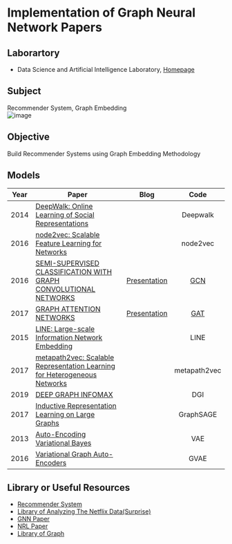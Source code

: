 # Implementation of Graph Neural Network Papers

## Laborartory  
* Data Science and Artificial Intelligence Laboratory, [Homepage](http://dsail.kaist.ac.kr)

## Subject  
Recommender System, Graph Embedding  
![image](https://user-images.githubusercontent.com/68312164/103968901-1abece80-51a8-11eb-9f6b-1fab04c65bbe.png)  

## Objective  
Build Recommender Systems using Graph Embedding Methodology   

## Models

| Year | Paper | Blog | Code |
| :---: | --- | :---: | :---: |
| 2014 | [DeepWalk: Online Learning of Social Representations](https://github.com/SukwonYun/RecSys-Papers/files/5865103/Deepwalk.pdf)| | Deepwalk
| 2016 | [node2vec: Scalable Feature Learning for Networks](https://github.com/SukwonYun/RecSys-Papers/files/5865104/node2vec.pdf)| | node2vec
| 2016 | [SEMI-SUPERVISED CLASSIFICATION WITH GRAPH CONVOLUTIONAL NETWORKS](https://github.com/SukwonYun/RecSys-Papers/files/5865106/GCN.pdf)| [Presentation](https://github.com/SukwonYun/GNN-Papers/files/5890513/GCN_Sukwon.Yun.pdf) | [GCN](https://github.com/SukwonYun/RecSys-Papers/tree/master/GCN)
| 2017 | [GRAPH ATTENTION NETWORKS](https://github.com/SukwonYun/RecSys-Papers/files/5865107/GAT.pdf)| [Presentation](https://github.com/SukwonYun/GNN-Papers/files/5890514/GAT_Sukwon.Yun.pdf) | [GAT](https://github.com/SukwonYun/RecSys-Papers/tree/master/GAT)
| 2015 | [LINE: Large-scale Information Network Embedding](https://github.com/SukwonYun/RecSys-Papers/files/5865108/LINE.pdf)| | LINE
| 2017 | [metapath2vec: Scalable Representation Learning for Heterogeneous Networks](https://github.com/SukwonYun/RecSys-Papers/files/5865109/metapath2vec.pdf)| | metapath2vec
| 2019 | [DEEP GRAPH INFOMAX](https://github.com/SukwonYun/RecSys-Papers/files/5865110/DGI.pdf)| | DGI
| 2017 | [Inductive Representation Learning on Large Graphs](https://github.com/SukwonYun/RecSys-Papers/files/5865113/GraphSAGE.pdf)| | GraphSAGE
| 2013 | [Auto-Encoding Variational Bayes](https://github.com/SukwonYun/RecSys-Papers/files/5865115/VAE.pdf)| | VAE
| 2016 | [Variational Graph Auto-Encoders](https://github.com/SukwonYun/RecSys-Papers/files/5865116/GVAE.pdf)| | GVAE


## Library or Useful Resources  
* [Recommender System](https://github.com/jihoo-kim/awesome-RecSys)  
* [Library of Analyzing The Netflix Data(Surprise)](https://github.com/NicolasHug/Surprise)  
* [GNN Paper](https://github.com/thunlp/GNNPapers)  
* [NRL Paper](https://github.com/thunlp/NRLPapers)  
* [Library of Graph](https://pytorch-geometric.readthedocs.io/en/latest/)
